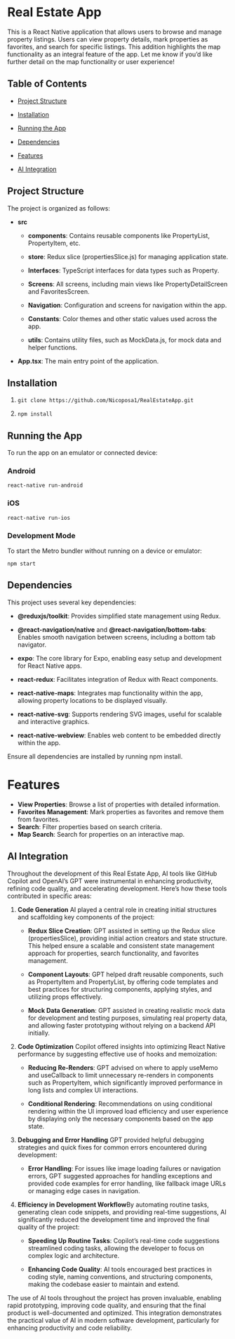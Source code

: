 Real Estate App
=====================

This is a React Native application that allows users to browse and manage property listings. Users can view property details, mark properties as favorites, and search for specific listings. This addition highlights the map functionality as an integral feature of the app. Let me know if you’d like further detail on the map functionality or user experience!

Table of Contents
-----------------

*   [Project Structure](#project-structure)
    
*   [Installation](#installation)
    
*   [Running the App](#running-the-app)
    
*   [Dependencies](#dependencies)
    
*   [Features](#features)
    
*   [AI Integration](#ai-integration)
    
    

Project Structure
-----------------

The project is organized as follows:

*   **src**
    
    *   **components**: Contains reusable components like PropertyList, PropertyItem, etc.
        
    *   **store**: Redux slice (propertiesSlice.js) for managing application state.
        
    *   **Interfaces**: TypeScript interfaces for data types such as Property.
        
    *   **Screens**: All screens, including main views like PropertyDetailScreen and FavoritesScreen.
        
    *   **Navigation**: Configuration and screens for navigation within the app.
        
    *   **Constants**: Color themes and other static values used across the app.
        
    *   **utils**: Contains utility files, such as MockData.js, for mock data and helper functions.
        
*   **App.tsx**: The main entry point of the application.
    

Installation 
------------

1.  ```git clone https://github.com/Nicoposa1/RealEstateApp.git```
    
2.  ```npm install```
    
    

Running the App
---------------

To run the app on an emulator or connected device:

### Android
` react-native run-android   `

### iOS

`react-native run-ios   `

### Development Mode

To start the Metro bundler without running on a device or emulator:

`npm start`

Dependencies
------------

This project uses several key dependencies:

*   **@reduxjs/toolkit**: Provides simplified state management using Redux.
    
*   **@react-navigation/native** and **@react-navigation/bottom-tabs**: Enables smooth navigation between screens, including a bottom tab navigator.
    
*   **expo**: The core library for Expo, enabling easy setup and development for React Native apps.
    
*   **react-redux**: Facilitates integration of Redux with React components.
    
*   **react-native-maps**: Integrates map functionality within the app, allowing property locations to be displayed visually.
    
*   **react-native-svg**: Supports rendering SVG images, useful for scalable and interactive graphics.
    
*   **react-native-webview**: Enables web content to be embedded directly within the app.
    

Ensure all dependencies are installed by running npm install.

# Features

- **View Properties**: Browse a list of properties with detailed information.
- **Favorites Management**: Mark properties as favorites and remove them from favorites.
- **Search**: Filter properties based on search criteria.
- **Map Search**: Search for properties on an interactive map.
    

AI Integration
--------------

Throughout the development of this Real Estate App, AI tools like GitHub Copilot and OpenAI’s GPT were instrumental in enhancing productivity, refining code quality, and accelerating development. Here’s how these tools contributed in specific areas:

1.  **Code Generation** AI played a central role in creating initial structures and scaffolding key components of the project:
    
    *   **Redux Slice Creation**: GPT assisted in setting up the Redux slice (propertiesSlice), providing initial action creators and state structure. This helped ensure a scalable and consistent state management approach for properties, search functionality, and favorites management.
        
    *   **Component Layouts**: GPT helped draft reusable components, such as PropertyItem and PropertyList, by offering code templates and best practices for structuring components, applying styles, and utilizing props effectively.
        
    *   **Mock Data Generation**: GPT assisted in creating realistic mock data for development and testing purposes, simulating real property data, and allowing faster prototyping without relying on a backend API initially.
        
2.  **Code Optimization** Copilot offered insights into optimizing React Native performance by suggesting effective use of hooks and memoization:
    
    *   **Reducing Re-Renders**: GPT advised on where to apply useMemo and useCallback to limit unnecessary re-renders in components such as PropertyItem, which significantly improved performance in long lists and complex UI interactions.
        
    *   **Conditional Rendering**: Recommendations on using conditional rendering within the UI improved load efficiency and user experience by displaying only the necessary components based on the app state.
        
3.  **Debugging and Error Handling** GPT provided helpful debugging strategies and quick fixes for common errors encountered during development:
    
    *   **Error Handling**: For issues like image loading failures or navigation errors, GPT suggested approaches for handling exceptions and provided code examples for error handling, like fallback image URLs or managing edge cases in navigation.

        
        
5.  **Efficiency in Development Workflow**By automating routine tasks, generating clean code snippets, and providing real-time suggestions, AI significantly reduced the development time and improved the final quality of the project:
    
    *   **Speeding Up Routine Tasks**: Copilot’s real-time code suggestions streamlined coding tasks, allowing the developer to focus on complex logic and architecture.
        
    *   **Enhancing Code Quality**: AI tools encouraged best practices in coding style, naming conventions, and structuring components, making the codebase easier to maintain and extend.
        

The use of AI tools throughout the project has proven invaluable, enabling rapid prototyping, improving code quality, and ensuring that the final product is well-documented and optimized. This integration demonstrates the practical value of AI in modern software development, particularly for enhancing productivity and code reliability.


